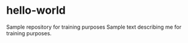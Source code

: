 # hello-world
Sample repository for training purposes
Sample text describing me for training purposes.
